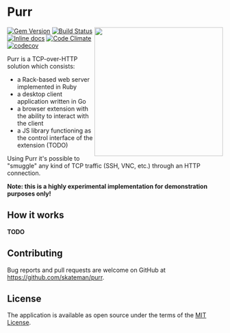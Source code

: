 # Purr

<img src="https://rawgit.com/skateman/purr/master/logo.svg" width="300" align="right" />

[![Gem Version](https://badge.fury.io/rb/purr.svg)](https://badge.fury.io/rb/purr)
[![Build Status](https://travis-ci.org/skateman/purr.svg?branch=master)](https://travis-ci.org/skateman/purr)
[![Inline docs](http://inch-ci.org/github/skateman/purr.svg?branch=master)](http://inch-ci.org/github/skateman/purr)
[![Code Climate](https://codeclimate.com/github/skateman/purr/badges/gpa.svg)](https://codeclimate.com/github/skateman/purr)
[![codecov](https://codecov.io/gh/skateman/purr/branch/master/graph/badge.svg)](https://codecov.io/gh/skateman/purr)

Purr is a TCP-over-HTTP solution which consists:
- a Rack-based web server implemented in Ruby
- a desktop client application written in Go
- a browser extension with the ability to interact with the client
- a JS library functioning as the control interface of the extension (TODO)

Using Purr it's possible to "smuggle" any kind of TCP traffic (SSH, VNC, etc.) through an HTTP connection.

**Note: this is a highly experimental implementation for demonstration purposes only!**

## How it works

**TODO**

## Contributing

Bug reports and pull requests are welcome on GitHub at https://github.com/skateman/purr.

## License

The application is available as open source under the terms of the [MIT License](http://opensource.org/licenses/MIT).
